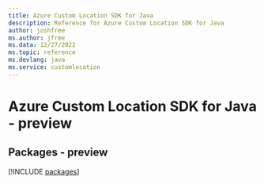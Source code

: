 ```yaml
---
title: Azure Custom Location SDK for Java
description: Reference for Azure Custom Location SDK for Java
author: joshfree
ms.author: jfree
ms.data: 12/27/2022
ms.topic: reference
ms.devlang: java
ms.service: customlocation
---
```

# Azure Custom Location SDK for Java - preview
## Packages - preview
[!INCLUDE [packages](custom-location-index.md)]